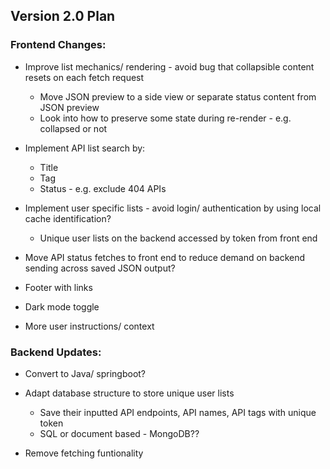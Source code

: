 ## Version 2.0 Plan

### Frontend Changes:

- Improve list mechanics/ rendering - avoid bug that collapsible content resets on each fetch request

  - Move JSON preview to a side view or separate status content from JSON preview
  - Look into how to preserve some state during re-render - e.g. collapsed or not

- Implement API list search by:

  - Title
  - Tag
  - Status - e.g. exclude 404 APIs

- Implement user specific lists - avoid login/ authentication by using local cache identification?

  - Unique user lists on the backend accessed by token from front end

- Move API status fetches to front end to reduce demand on backend sending across saved JSON output?

- Footer with links

- Dark mode toggle

- More user instructions/ context

### Backend Updates:

- Convert to Java/ springboot?

- Adapt database structure to store unique user lists

  - Save their inputted API endpoints, API names, API tags with unique token
  - SQL or document based - MongoDB??

- Remove fetching funtionality
